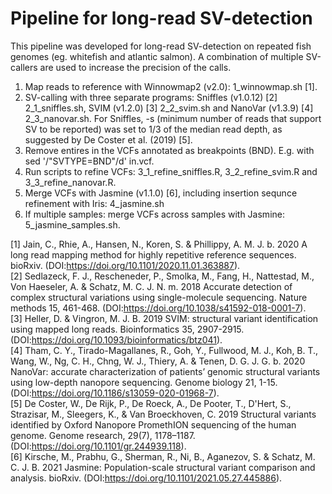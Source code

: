 # Pipeline for long-read SV-detection

This pipeline was developed for long-read SV-detection on repeated fish genomes (eg. whitefish and atlantic salmon). A combination of multiple SV-callers are used to increase the precision of the calls.

1) Map reads to reference with Winnowmap2 (v2.0): 1_winnowmap.sh [1].
2) SV-calling with three separate programs: Sniffles (v1.0.12) [2] 2_1_sniffles.sh, SVIM (v1.2.0) [3] 2_2_svim.sh and NanoVar (v1.3.9) [4] 2_3_nanovar.sh. For Sniffles, -s (minimum number of reads that support SV to be reported) was set to 1/3 of the median read depth, as suggested by De Coster et al. (2019) [5].
3) Remove entires in the VCFs annotated as breakpoints (BND). E.g. with sed '/"SVTYPE=BND"/d' in.vcf.
4) Run scripts to refine VCFs: 3_1_refine_sniffles.R, 3_2_refine_svim.R and 3_3_refine_nanovar.R.
5) Merge VCFs with Jasmine (v1.1.0) [6], including insertion sequnce refinement with Iris: 4_jasmine.sh
6) If multiple samples: merge VCFs across samples with Jasmine: 5_jasmine_samples.sh.

[1] Jain, C., Rhie, A., Hansen, N., Koren, S. & Phillippy, A. M. J. b. 2020 A long read mapping method for highly repetitive reference sequences. bioRxiv. (DOI:https://doi.org/10.1101/2020.11.01.363887).  
[2] Sedlazeck, F. J., Rescheneder, P., Smolka, M., Fang, H., Nattestad, M., Von Haeseler, A. & Schatz, M. C. J. N. m. 2018 Accurate detection of complex structural variations using single-molecule sequencing. Nature methods 15, 461-468. (DOI:https://doi.org/10.1038/s41592-018-0001-7).  
[3] Heller, D. & Vingron, M. J. B. 2019 SVIM: structural variant identification using mapped long reads. Bioinformatics 35, 2907-2915. (DOI:https://doi.org/10.1093/bioinformatics/btz041).  
[4] Tham, C. Y., Tirado-Magallanes, R., Goh, Y., Fullwood, M. J., Koh, B. T., Wang, W., Ng, C. H., Chng, W. J., Thiery, A. & Tenen, D. G. J. G. b. 2020 NanoVar: accurate characterization of patients’ genomic structural variants using low-depth nanopore sequencing. Genome biology 21, 1-15. (DOI:https://doi.org/10.1186/s13059-020-01968-7).  
[5] De Coster, W., De Rijk, P., De Roeck, A., De Pooter, T., D'Hert, S., Strazisar, M., Sleegers, K., & Van Broeckhoven, C. 2019 Structural variants identified by Oxford Nanopore PromethION sequencing of the human genome. Genome research, 29(7), 1178–1187. (DOI:https://doi.org/10.1101/gr.244939.118).  
[6] Kirsche, M., Prabhu, G., Sherman, R., Ni, B., Aganezov, S. & Schatz, M. C. J. B. 2021 Jasmine: Population-scale structural variant comparison and analysis. bioRxiv. (DOI:https://doi.org/10.1101/2021.05.27.445886).
